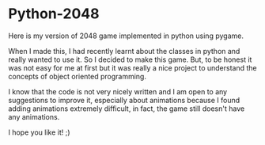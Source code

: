 # Python-2048
Here is my version of 2048 game implemented in python using pygame.

When I made this, I had recently learnt about the classes in python and really wanted to use it. So I decided to make this game. But, to be honest it was not easy for me at first but it was really a nice project to understand the concepts of object oriented programming.

I know that the code is not very nicely written and I am open to any suggestions to improve it, especially about animations because I found adding animations extremely difficult, in fact, the game still doesn't have any animations.

I hope you like it! ;)
